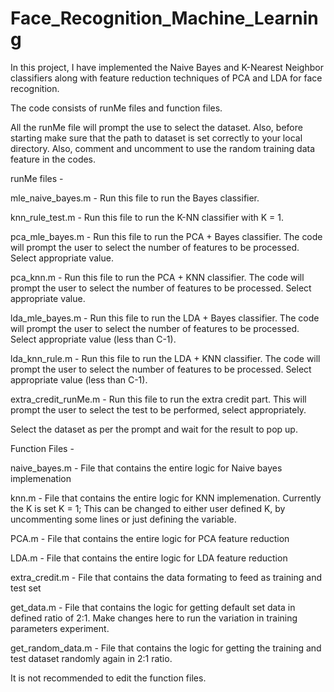 # Face_Recognition_Machine_Learning
In this project, I have implemented the Naive Bayes and K-Nearest Neighbor classifiers along with feature reduction techniques of PCA and LDA for face recognition.

The code consists of runMe files and function files.

All the runMe file will prompt the use to select the dataset. Also, before starting make sure that the path to dataset is set correctly to your local directory. Also, comment and uncomment to use the random training data feature in the codes.

runMe files -

mle_naive_bayes.m - Run this file to run the Bayes classifier.

knn_rule_test.m - Run this file to run the K-NN classifier with K = 1.

pca_mle_bayes.m - Run this file to run the PCA + Bayes classifier. The code will prompt the user to 
select the number of features to be processed. Select appropriate value.

pca_knn.m - Run this file to run the PCA + KNN classifier. The code will prompt the user to select the number of features to be processed. Select appropriate value.

lda_mle_bayes.m - Run this file to run the LDA + Bayes classifier. The code will prompt the user to select the number of features to be processed. Select appropriate value (less than C-1).

lda_knn_rule.m - Run this file to run the LDA + KNN classifier. The code will prompt the user to select the number of features to be processed. Select appropriate value (less than C-1).

extra_credit_runMe.m - Run this file to run the extra credit part. This will prompt the user to select the test to be performed, select appropriately.

Select the dataset as per the prompt and wait for the result to pop up.

Function Files - 

naive_bayes.m - File that contains the entire logic for Naive bayes implemenation

knn.m - File that contains the entire logic for KNN implemenation. Currently the K is set K = 1; This can be changed to either user defined K, by uncommenting some lines or just defining the variable.

PCA.m - File that contains the entire logic for PCA feature reduction

LDA.m - File that contains the entire logic for LDA feature reduction

extra_credit.m - File that contains the data formating to feed as training and test set

get_data.m - File that contains the logic for getting default set data in defined ratio of 2:1. Make changes here to run the variation in training parameters experiment.

get_random_data.m - File that contains the logic for getting the training and test dataset randomly again in 2:1 ratio.

It is not recommended to edit the function files.

